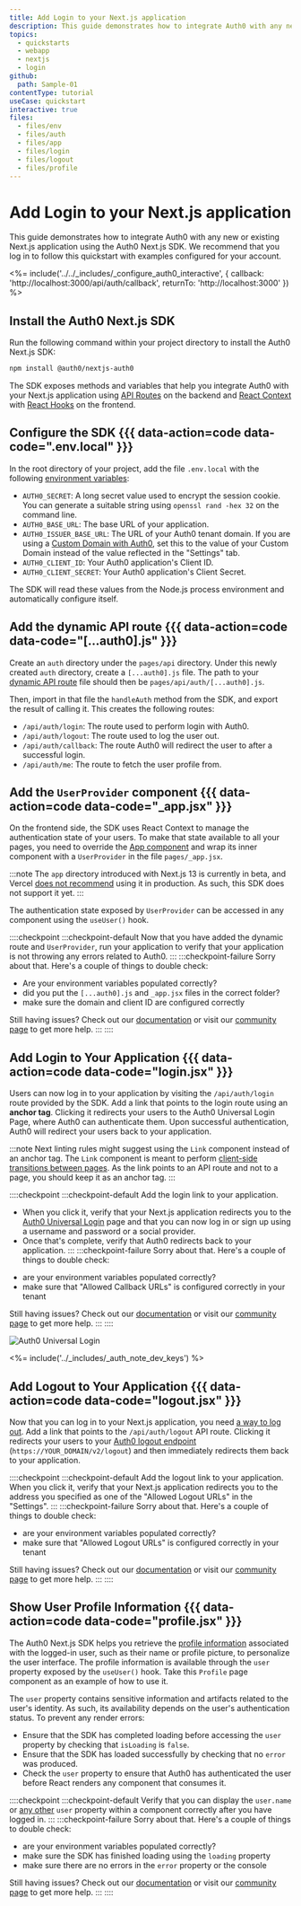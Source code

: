 ```yaml
---
title: Add Login to your Next.js application
description: This guide demonstrates how to integrate Auth0 with any new or existing Next.js application using the Auth0 Next.js SDK.
topics:
  - quickstarts
  - webapp
  - nextjs
  - login
github:
  path: Sample-01
contentType: tutorial
useCase: quickstart
interactive: true
files:
  - files/env
  - files/auth
  - files/app
  - files/login
  - files/logout
  - files/profile
---
```


<!-- markdownlint-disable MD025 MD034 -->

# Add Login to your Next.js application

This guide demonstrates how to integrate Auth0 with any new or existing Next.js application using the Auth0 Next.js SDK. We recommend that you log in to follow this quickstart with examples configured for your account.

<%= include('../../_includes/_configure_auth0_interactive', {
callback: 'http://localhost:3000/api/auth/callback',
returnTo: 'http://localhost:3000'
}) %>

## Install the Auth0 Next.js SDK

Run the following command within your project directory to install the Auth0 Next.js SDK:

```sh
npm install @auth0/nextjs-auth0
```

The SDK exposes methods and variables that help you integrate Auth0 with your Next.js application using [API Routes](https://nextjs.org/docs/api-routes/introduction) on the backend and [React Context](https://reactjs.org/docs/context.html) with [React Hooks](https://reactjs.org/docs/hooks-overview.html) on the frontend.

## Configure the SDK {{{ data-action=code data-code=".env.local" }}}

In the root directory of your project, add the file `.env.local` with the following [environment variables](https://nextjs.org/docs/basic-features/environment-variables):

- `AUTH0_SECRET`: A long secret value used to encrypt the session cookie. You can generate a suitable string using `openssl rand -hex 32` on the command line.
- `AUTH0_BASE_URL`: The base URL of your application.
- `AUTH0_ISSUER_BASE_URL`: The URL of your Auth0 tenant domain. If you are using a [Custom Domain with Auth0](https://auth0.com/docs/custom-domains), set this to the value of your Custom Domain instead of the value reflected in the "Settings" tab.
- `AUTH0_CLIENT_ID`: Your Auth0 application's Client ID.
- `AUTH0_CLIENT_SECRET`: Your Auth0 application's Client Secret.

The SDK will read these values from the Node.js process environment and automatically configure itself.

## Add the dynamic API route {{{ data-action=code data-code="[...auth0].js" }}}

Create an `auth` directory under the `pages/api` directory. Under this newly created `auth` directory, create a `[...auth0].js` file. The path to your [dynamic API route](https://nextjs.org/docs/api-routes/dynamic-api-routes) file should then be `pages/api/auth/[...auth0].js`.

Then, import in that file the `handleAuth` method from the SDK, and export the result of calling it. This creates the following routes:

- `/api/auth/login`: The route used to perform login with Auth0.
- `/api/auth/logout`: The route used to log the user out.
- `/api/auth/callback`: The route Auth0 will redirect the user to after a successful login.
- `/api/auth/me`: The route to fetch the user profile from.

## Add the `UserProvider` component {{{ data-action=code data-code="_app.jsx" }}}

On the frontend side, the SDK uses React Context to manage the authentication state of your users. To make that state available to all your pages, you need to override the [App component](https://nextjs.org/docs/advanced-features/custom-app) and wrap its inner component with a `UserProvider` in the file `pages/_app.jsx`.

:::note
The `app` directory introduced with Next.js 13 is currently in beta, and Vercel [does not recommend](https://nextjs.org/blog/next-13#new-app-directory-beta) using it in production. As such, this SDK does not support it yet.
:::

The authentication state exposed by `UserProvider` can be accessed in any component using the `useUser()` hook.

::::checkpoint
:::checkpoint-default
Now that you have added the dynamic route and `UserProvider`, run your application to verify that your application is not throwing any errors related to Auth0.
:::
:::checkpoint-failure
Sorry about that. Here's a couple of things to double check:
* Are your environment variables populated correctly?
* did you put the `[...auth0].js` and `_app.jsx` files in the correct folder?
* make sure the domain and client ID are configured correctly

Still having issues? Check out our [documentation](https://auth0.com/docs) or visit our [community page](https://community.auth0.com) to get more help.
:::
::::

## Add Login to Your Application {{{ data-action=code data-code="login.jsx" }}}

Users can now log in to your application by visiting the `/api/auth/login` route provided by the SDK. Add a link that points to the login route using an **anchor tag**. Clicking it redirects your users to the Auth0 Universal Login Page, where Auth0 can authenticate them. Upon successful authentication, Auth0 will redirect your users back to your application.

:::note
Next linting rules might suggest using the `Link` component instead of an anchor tag. The `Link` component is meant to perform [client-side transitions between pages](https://nextjs.org/docs/api-reference/next/link). As the link points to an API route and not to a page, you should keep it as an anchor tag.
:::

::::checkpoint
:::checkpoint-default
Add the login link to your application. 
- When you click it, verify that your Next.js application redirects you to the [Auth0 Universal Login](https://auth0.com/universal-login) page and that you can now log in or sign up using a username and password or a social provider.
- Once that's complete, verify that Auth0 redirects back to your application.
:::
:::checkpoint-failure
Sorry about that. Here's a couple of things to double check:
* are your environment variables populated correctly?
* make sure that "Allowed Callback URLs" is configured correctly in your tenant

Still having issues? Check out our [documentation](https://auth0.com/docs) or visit our [community page](https://community.auth0.com) to get more help.
:::
::::

![Auth0 Universal Login](/media/quickstarts/universal-login.png)

<%= include('../_includes/_auth_note_dev_keys') %>

## Add Logout to Your Application {{{ data-action=code data-code="logout.jsx" }}}

Now that you can log in to your Next.js application, you need [a way to log out](https://auth0.com/docs/logout/log-users-out-of-auth0). Add a link that points to the `/api/auth/logout` API route. Clicking it redirects your users to your [Auth0 logout endpoint](https://auth0.com/docs/api/authentication?javascript#logout) (`https://YOUR_DOMAIN/v2/logout`) and then immediately redirects them back to your application.

::::checkpoint
:::checkpoint-default
Add the logout link to your application. When you click it, verify that your Next.js application redirects you to the address you specified as one of the "Allowed Logout URLs" in the "Settings".
:::
:::checkpoint-failure
Sorry about that. Here's a couple of things to double check:
* are your environment variables populated correctly?
* make sure that "Allowed Logout URLs" is configured correctly in your tenant

Still having issues? Check out our [documentation](https://auth0.com/docs) or visit our [community page](https://community.auth0.com) to get more help.
:::
::::

## Show User Profile Information {{{ data-action=code data-code="profile.jsx" }}}

The Auth0 Next.js SDK helps you retrieve the [profile information](https://auth0.com/docs/users/user-profiles) associated with the logged-in user, such as their name or profile picture, to personalize the user interface. The profile information is available through the `user` property exposed by the `useUser()` hook. Take this `Profile` page component as an example of how to use it.

The `user` property contains sensitive information and artifacts related to the user's identity. As such, its availability depends on the user's authentication status. To prevent any render errors:

- Ensure that the SDK has completed loading before accessing the `user` property by checking that `isLoading` is `false`.
- Ensure that the SDK has loaded successfully by checking that no `error` was produced.
- Check the `user` property to ensure that Auth0 has authenticated the user before React renders any component that consumes it.

::::checkpoint
:::checkpoint-default
Verify that you can display the `user.name` or [any other](https://auth0.com/docs/users/user-profile-structure#user-profile-attributes) `user` property within a component correctly after you have logged in.
:::
:::checkpoint-failure
Sorry about that. Here's a couple of things to double check:
* are your environment variables populated correctly?
* make sure the SDK has finished loading using the `loading` property
* make sure there are no errors in the `error` property or the console

Still having issues? Check out our [documentation](https://auth0.com/docs) or visit our [community page](https://community.auth0.com) to get more help.
:::
::::
